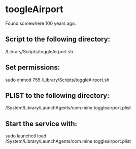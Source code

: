 # toogleAirport
Found somewhere 100 years ago.
## Script to the following directory:
/Library/Scripts/toggleAirport.sh
## Set permissions:
sudo chmod 755 /Library/Scripts/toggleAirport.sh
## PLIST to the following directory:
/System/Library/LaunchAgents/com.mine.toggleairport.plist
## Start the service with:
sudo launchctl load /System/Library/LaunchAgents/com.mine.toggleairport.plist
